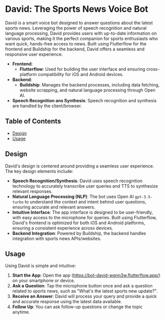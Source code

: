 
# David: The Sports News Voice Bot

David is a smart voice bot designed to answer questions about the latest sports news. Leveraging the power of speech recognition and natural language processing, David provides users with up-to-date information on various sports, making it the perfect companion for sports enthusiasts who want quick, hands-free access to news. Built using Flutterflow for the frontend and Buildship for the backend, David offers a seamless and responsive user experience.

- **Frontend**: 
  - **Flutterflow**: Used for building the user interface and ensuring cross-platform compatibility for iOS and Android devices. 
- **Backend**: 
  - **Buildship**: Manages the backend processes, including data fetching, website scrapping, and natural language processing through Open AI.
- **Speech Recognition ans Synthesis**: Speech recognition and synthesis are handled by the client/browser.


## Table of Contents

- [Design](#design)
- [Usage](#usage)

## Design

David's design is centered around providing a seamless user experience. The key design elements include:

- **Speech Recognition/Synthesis**: David uses speech recognition technology to accurately transcribe user queries and TTS to synthesize relevant responses.
- **Natural Language Processing (NLP)**: The bot uses Open AI `gpt-3.5-turbo` to understand the context and intent behind user questions, ensuring accurate and relevant answers.
- **Intuitive Interface**: The app interface is designed to be user-friendly, with easy access to the microphone for queries. Built using Flutterflow, David's frontend is optimized for both iOS and Android platforms, ensuring a consistent experience across devices.
- **Backend Integration**: Powered by Buildship, the backend handles integration with sports news APIs/websites.

## Usage

Using David is simple and intuitive:

1. **Start the App**: Open the app (https://bot-david-wqnn3w.flutterflow.app/) on your smartphone or device.
2. **Ask a Question**: Tap the microphone button once and ask a question related to sports news, such as "What's the latest sports new update?".
3. **Receive an Answer**: David will process your query and provide a quick and accurate response using the latest data available.
4. **Follow Up**: You can ask follow-up questions or change the topic anytime.

